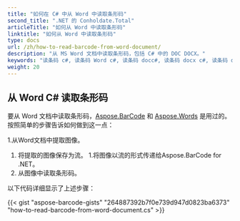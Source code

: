 ```yaml
---
title: "如何在 C# 中从 Word 中读取条形码"
second_title: ".NET 的 Conholdate.Total"
articleTitle: "如何从 Word 中读取条形码"
linktitle: "如何从 Word 中读取条形码"
type: docs
url: /zh/how-to-read-barcode-from-word-document/
description: "从 MS Word 文档中读取条形码，包括 C# 中的 DOC DOCX。"
keywords: "读条码 c#, 读条码 Word c#, 读条码 docc#, 读条码 docx c#, 读条码 docx c#, .NET 读条码 docx, 读条码 docx c#.net"
weight: 20
---
```


## **从 Word C# 读取条形码**
要从 Word 文档中读取条形码，[Aspose.BarCode](https://products.aspose.com/barcode/net) 和 [Aspose.Words](https://products.aspose.com/words/net) 是用过的。按照简单的步骤告诉如何做到这一点：

1.从Word文档中提取图像。
1. 将提取的图像保存为流。
1.将图像以流的形式传递给Aspose.BarCode for .NET。
1. 从图像中读取条形码。

以下代码详细显示了上述步骤：

{{< gist "aspose-barcode-gists" "264887392b7f0e739d947d0823ba6373" "how-to-read-barcode-from-word-document.cs" >}}

